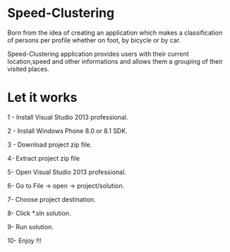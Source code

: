 Speed-Clustering
================

Born from the idea of creating an application which makes a classification of persons per profile whether on foot, by bicycle or by car.

Speed-Clustering application provides users with their current location,speed and other informations and allows them a grouping of their visited places.


Let it works
================

1 - Install Visual Studio 2013 professional.

2 - Install Windows Phone 8.0 or 8.1 SDK.

3 - Download project zip file.

4- Extract project zip file

5- Open Visual Studio 2013 professional.

6- Go to File -> open -> project/solution.

7- Choose project destination.

8- Click *.sln solution.

9- Run solution.

10- Enjoy !!!
